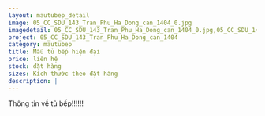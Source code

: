 ```yaml
---
layout: mautubep_detail
image: 05_CC_SDU_143_Tran_Phu_Ha_Dong_can_1404_0.jpg
imagedetail: 05_CC_SDU_143_Tran_Phu_Ha_Dong_can_1404_0.jpg,05_CC_SDU_143_Tran_Phu_Ha_Dong_can_1404_1.jpg,05_CC_SDU_143_Tran_Phu_Ha_Dong_can_1404_2.jpg,05_CC_SDU_143_Tran_Phu_Ha_Dong_can_1404_3.jpg
project: 05_CC_SDU_143_Tran_Phu_Ha_Dong_can_1404
category: mautubep
title: Mẫu tủ bếp hiện đại
price: liên hệ
stock: đặt hàng
sizes: Kích thước theo đặt hàng
description: |
---
```

Thông tin về tủ bếp!!!!!!